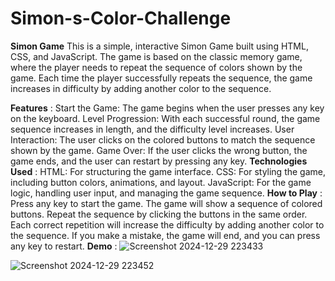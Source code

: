 # Simon-s-Color-Challenge

**Simon Game**
This is a simple, interactive Simon Game built using HTML, CSS, and JavaScript. The game is based on the classic memory game, where the player needs to repeat the sequence of colors shown by the game. Each time the player successfully repeats the sequence, the game increases in difficulty by adding another color to the sequence.

**Features** :
Start the Game: The game begins when the user presses any key on the keyboard.
Level Progression: With each successful round, the game sequence increases in length, and the difficulty level increases.
User Interaction: The user clicks on the colored buttons to match the sequence shown by the game.
Game Over: If the user clicks the wrong button, the game ends, and the user can restart by pressing any key.
**Technologies Used** :
HTML: For structuring the game interface.
CSS: For styling the game, including button colors, animations, and layout.
JavaScript: For the game logic, handling user input, and managing the game sequence.
**How to Play** :
Press any key to start the game.
The game will show a sequence of colored buttons.
Repeat the sequence by clicking the buttons in the same order.
Each correct repetition will increase the difficulty by adding another color to the sequence.
If you make a mistake, the game will end, and you can press any key to restart.
**Demo** :
![Screenshot 2024-12-29 223433](https://github.com/user-attachments/assets/1da733c9-655b-4e88-bdf5-6b8453835a3b)

![Screenshot 2024-12-29 223452](https://github.com/user-attachments/assets/090574a2-bf06-4adf-956e-c169f243de62)

